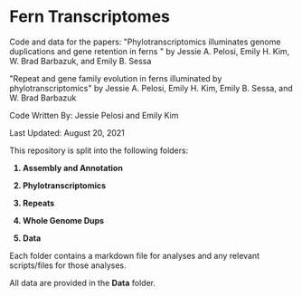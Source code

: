 # Fern Transcriptomes 

Code and data for the papers:
"Phylotranscriptomics illuminates genome duplications and gene retention in ferns " by Jessie A. Pelosi, Emily H. Kim, W. Brad Barbazuk, and Emily B. Sessa

"Repeat and gene family evolution in ferns illuminated by phylotranscriptomics" by Jessie A. Pelosi, Emily H. Kim, Emily B. Sessa, and W. Brad Barbazuk 

Code Written By: Jessie Pelosi and Emily Kim 

Last Updated: August 20, 2021 

This repository is split into the following folders: 
<b>
  
 1) Assembly and Annotation
  
 2) Phylotranscriptomics 
 
 3) Repeats
 
 4) Whole Genome Dups
 
 5) Data 

</b>


Each folder contains a markdown file for analyses and any relevant scripts/files for those analyses. 

All data are provided in the <b>Data</b> folder. 
